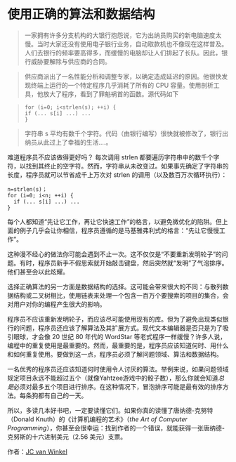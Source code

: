 # 使用正确的算法和数据结构

> 一家拥有许多分支机构的大银行抱怨说，它为出纳员购买的新电脑速度太慢。当时大家还没有使用电子银行业务，自动取款机也不像现在这样普及。人们去银行的频率要高得多，而缓慢的电脑却让人们排起了长队。因此，银行威胁要解除与供应商的合同。

> 供应商派出了一名性能分析和调整专家，以确定造成延迟的原因。他很快发现终端上运行的一个特定程序几乎消耗了所有的 CPU 容量。使用剖析工具，他放大了程序，看到了罪魁祸首的函数。源代码如下

> ```
> for (i=0; i<strlen(s); ++i) {
> if (... s[i] ...) ...
> }
> ```

> 字符串 s 平均有数千个字符。代码（由银行编写）很快就被修改了，银行出纳员从此过上了幸福的生活....。

难道程序员不应该做得更好吗？
每次调用 strlen 都要遍历字符串中的数千个字符，以找到其终止的空字符。然而，字符串从未改变过。如果事先确定了字符串的长度，程序员就可以节省成千上万次对 strlen 的调用（以及数百万次循环执行）：

```
n=strlen(s)；
for (i=0; i<n; ++i) {
  if (... s[i] ...) ...
}
```

每个人都知道“先让它工作，再让它快速工作”的格言，以避免微优化的陷阱。但上面的例子几乎会让你相信，程序员遵循的是马基雅弗利式的格言：“先让它慢慢工作”。

这种漫不经心的做法你可能会遇到不止一次。这不仅仅是“不要重新发明轮子”的问题。有时，程序员新手不假思索就开始敲击键盘，然后突然就“发明”了气泡排序。他们甚至会以此炫耀。

选择正确算法的另一方面是数据结构的选择。这可能会带来很大的不同：与散列数据结构或二叉树相比，使用链表来处理一个包含一百万个要搜索的项目的集合，会对用户对你的编程产生很大的影响。

程序员不应该重新发明轮子，而应该尽可能使用现有的库。但为了避免出现类似银行的问题，程序员还应该了解算法及其扩展方式。现代文本编辑器是否只是为了吸引眼球，才会像 20 世纪 80 年代的 WordStar 等老式程序一样缓慢？许多人说，编程中的重复使用是最重要的。然而，最重要的是，程序员应该知道何时、用什么和如何重复使用。要做到这一点，程序员必须了解问题领域、算法和数据结构。

一名优秀的程序员还应该知道何时使用令人讨厌的算法。举例来说，如果问题领域规定项目永远不能超过五个（就像Yahtzee游戏中的骰子数），那么你就会知道*总是*必须对最多五个项目进行排序。在这种情况下，冒泡排序可能是最有效的排序方法。每条狗都有自己的一天。

所以，多读几本好书吧，一定要读懂它们。如果你真的读懂了唐纳德-克努特（Donald Knuth）的《计算机编程的艺术》（*the Art of Computer Programming*），你甚至会很幸运：找到作者的一个错误，就能获得一张唐纳德-克努斯的十六进制美元（2.56 美元）支票。

作者：[JC van Winkel](http://programmer.97things.oreilly.com/wiki/index.php/JC_van_Winkel)